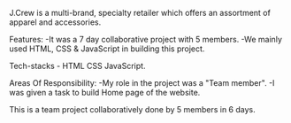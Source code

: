 J.Crew is a multi-brand, specialty retailer which
offers an assortment of apparel and accessories.

Features:
    -It was a 7 day collaborative project with 5
    members.
    -We mainly used HTML, CSS & JavaScript in
    building this project.
    
Tech-stacks - HTML CSS JavaScript.

Areas Of Responsibility:
  -My role in the project was a "Team member".
  -I was given a task to build Home page of the
   website.
   
This is a team project collaboratively done by 5 members in 6 days.
